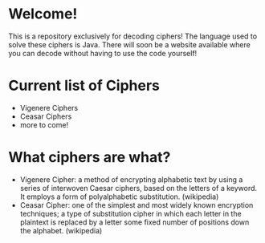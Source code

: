 # Welcome!
This is a repository exclusively for decoding ciphers! The language used to solve these ciphers is Java. There will soon be a website available where you can decode without having to use the code yourself!

# Current list of Ciphers
- Vigenere Ciphers
- Ceasar Ciphers
- more to come!

# What ciphers are what?
- Vigenere Cipher: a method of encrypting alphabetic text by using a series of interwoven Caesar ciphers, based on the letters of a keyword. It employs a form of polyalphabetic substitution. (wikipedia)
- Ceasar Cipher: one of the simplest and most widely known encryption techniques; a type of substitution cipher in which each letter in the plaintext is replaced by a letter some fixed number of positions down the alphabet. (wikipedia)
